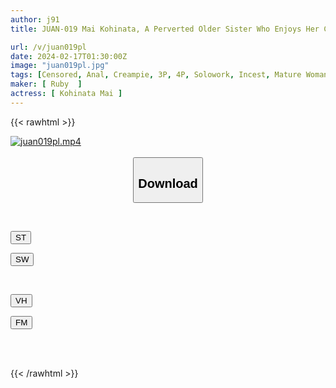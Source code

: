 ```yaml
---
author: j91
title: JUAN-019 Mai Kohinata, A Perverted Older Sister Who Enjoys Her Cousins In Their Anus And Pussy

url: /v/juan019pl
date: 2024-02-17T01:30:00Z
image: "juan019pl.jpg"
tags: [Censored, Anal, Creampie, 3P, 4P, Solowork, Incest, Mature Woman	]
maker: [ Ruby  ]
actress: [ Kohinata Mai ]
---
```



{{< rawhtml >}}

<div class="video" data-videoid="xXA3Rr03yatk3DQ">
    <a href="javascript:;">
        <img src="/v/juan019pl/juan019pl.jpg" width="WIDTH" height="HEIGHT" alt="juan019pl.mp4" loading="lazy">
    </a>
</div>

<script type="text/javascript" src="https://j91.asia/asset/on-demand-st.js"></script>

<br>
  <link rel="stylesheet" href="https://j91.asia/asset/bs5.css">
  
  <center>
  <button class="btn btn-primary" type="button" data-bs-toggle="collapse" data-bs-target=".multi-collapse" aria-expanded="false" aria-controls="multiCollapseExample1 multiCollapseExample2"><h2>Download</h2></button></center>
</p>
<div class="row">
  <div class="col">
    <div class="collapse multi-collapse" id="multiCollapseExample1">
      <div class="card card-body">
	      	      <br>
<div class="buttons">  
<p><a href="https://streamtape.to/v/xXA3Rr03yatk3DQ" target="_blank"><button class="btn-hover color-3"><i class="fa fa-download"></i> ST</button></a></p>
<p><a href="https://cdnwish.com/b24oka96d36j" target="_blank"><button class="btn-hover color-2"><i class="fa fa-download"></i> SW</button></a></p></div>
    </div>
  </div>
</div>
  <div class="col">
    <div class="collapse multi-collapse" id="multiCollapseExample2">
      <div class="card card-body">
	      <br>
<div class="buttons">
<p><a href="javascript:;"><button class="btn-hover color-9"><i class="fa fa-download"></i> VH</button></a></p>
<p><a href="javascript:;"><button class="btn-hover color-8"><i class="fa fa-download"></i> FM</button></a></p></div>
<br><br>
      </div>
    </div>
  </div>
</div>

{{< /rawhtml >}}